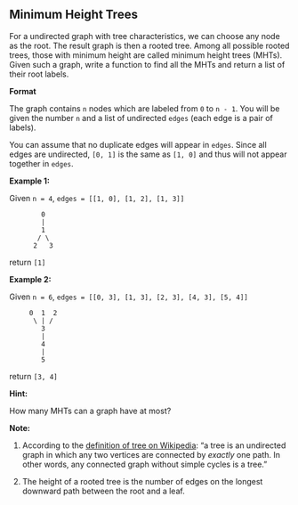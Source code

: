 ## Minimum Height Trees

For a undirected graph with tree characteristics, we can choose any node as the root. The result graph is then a rooted tree. Among all possible rooted trees, those with minimum height are called minimum height trees (MHTs). Given such a graph, write a function to find all the MHTs and return a list of their root labels.

**Format**

The graph contains `n` nodes which are labeled from `0` to `n - 1`. You will be given the number `n` and a list of undirected `edges` (each edge is a pair of labels).

You can assume that no duplicate edges will appear in `edges`. Since all edges are undirected, `[0, 1]` is the same as `[1, 0]` and thus will not appear together in `edges`.

**Example 1:**

Given `n = 4`, `edges = [[1, 0], [1, 2], [1, 3]]`

```
        0
        |
        1
       / \
      2   3
```
return `[1]`

**Example 2:**

Given `n = 6`, `edges = [[0, 3], [1, 3], [2, 3], [4, 3], [5, 4]]`

```
     0  1  2
      \ | /
        3
        |
        4
        |
        5
```
return `[3, 4]`

**Hint:**

How many MHTs can a graph have at most?

**Note:**

1. According to the [definition of tree on Wikipedia](https://en.wikipedia.org/wiki/Tree_(graph_theory)): “a tree is an undirected graph in which any two vertices are connected by *exactly* one path. In other words, any connected graph without simple cycles is a tree.”

2. The height of a rooted tree is the number of edges on the longest downward path between the root and a leaf.